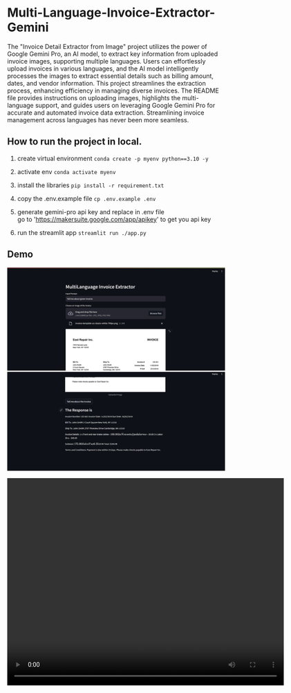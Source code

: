 # Multi-Language-Invoice-Extractor-Gemini

The "Invoice Detail Extractor from Image" project utilizes the power of Google Gemini Pro, an AI model, to extract key information from uploaded invoice images, supporting multiple languages. Users can effortlessly upload invoices in various languages, and the AI model intelligently processes the images to extract essential details such as billing amount, dates, and vendor information. This project streamlines the extraction process, enhancing efficiency in managing diverse invoices. The README file provides instructions on uploading images, highlights the multi-language support, and guides users on leveraging Google Gemini Pro for accurate and automated invoice data extraction. Streamlining invoice management across languages has never been more seamless.

## How to run the project in local.

1. create virtual environment
   `conda create -p myenv python==3.10 -y`

2. activate env
   `conda activate myenv`

3. install the libraries
   `pip install -r requirement.txt`

4. copy the .env.example file
   `cp .env.example .env`

5. generate gemini-pro api key and replace in .env file <br>
   go to 'https://makersuite.google.com/app/apikey' to get you api key

6. run the streamlit app
   `streamlit run ./app.py`

## Demo

![Demo1](./example/demo-img-1.png)
![Demo1](./example/demo-img-2.png)

<video width="640" height="480" controls>
  <source src="./example/Demo.mp4" type="video/mp4">
  Your browser does not support the video tag.
</video>
